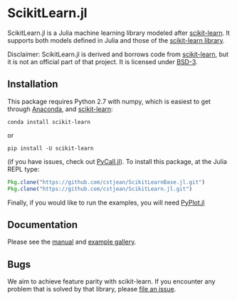 # ScikitLearn.jl

ScikitLearn.jl is a Julia machine learning library modeled after
[scikit-learn](http://scikit-learn.org/stable/). It supports both models defined
in Julia and those of the [scikit-learn library](http://scikit-learn.org/stable/modules/classes.html).

Disclaimer: ScikitLearn.jl is derived and borrows code from
[scikit-learn](http://scikit-learn.org/stable/), but it is not an official part
of that project. It is licensed under [BSD-3](LICENSE).

## Installation

This package requires Python 2.7 with numpy, which is easiest to get through
[Anaconda](https://www.continuum.io/downloads), and [scikit-learn](http://scikit-learn.org/stable/install.html):

`conda install scikit-learn`

or 

`pip install -U scikit-learn`

(if you have issues, check out [PyCall.jl](https://github.com/stevengj/PyCall.jl#installation)). To install this package, at the Julia REPL type:

```julia
Pkg.clone("https://github.com/cstjean/ScikitLearnBase.jl.git")
Pkg.clone("https://github.com/cstjean/ScikitLearn.jl.git")
```

Finally, if you would like to run the examples, you will need [PyPlot.jl](https://github.com/stevengj/PyPlot.jl)

## Documentation

Please see the [manual](http://scikitlearnjl.readthedocs.org/en/latest/) and
[example gallery](docs/examples.md).

## Bugs

We aim to achieve feature parity with scikit-learn. If you encounter any problem
that is solved by that library, please [file an issue](https://github.com/cstjean/ScikitLearn.jl/issues).